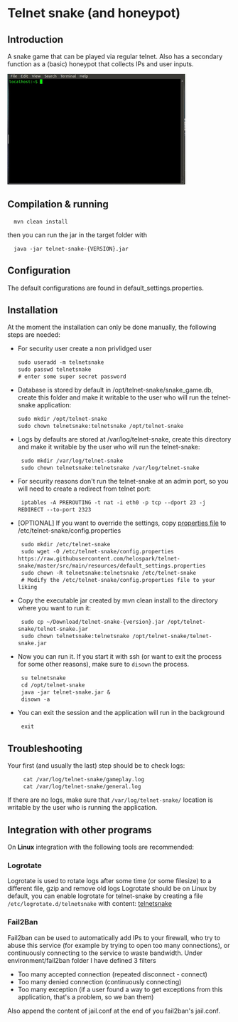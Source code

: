 # Telnet snake (and honeypot)

## Introduction

A snake game that can be played via regular telnet. Also has a secondary function as a (basic) honeypot that collects IPs and user inputs.

![Sample gameplay](https://raw.githubusercontent.com/helospark/telnet-snake/master/documentation/telnet_snake.gif)

## Compilation & running

      mvn clean install

then you can run the jar in the target folder with

      java -jar telnet-snake-{VERSION}.jar

## Configuration

The default configurations are found in default_settings.properties.

## Installation

At the moment the installation can only be done manually, the following steps are needed:
  - For security user create a non privlidged user

        sudo useradd -m telnetsnake
        sudo passwd telnetsnake
        # enter some super secret password

  - Database is stored by default in /opt/telnet-snake/snake_game.db, create this folder and make it writable to the user who will run the telnet-snake application:

        sudo mkdir /opt/telnet-snake
        sudo chown telnetsnake:telnetsnake /opt/telnet-snake

  - Logs by defaults are stored at /var/log/telnet-snake, create this directory and make it writable by the user who will run the telnet-snake:

         sudo mkdir /var/log/telnet-snake
         sudo chown telnetsnake:telnetsnake /var/log/telnet-snake

  - For security reasons don't run the telnet-snake at an admin port, so you will need to create a redirect from telnet port:

         iptables -A PREROUTING -t nat -i eth0 -p tcp --dport 23 -j REDIRECT --to-port 2323

  - [OPTIONAL] If you want to override the settings, copy [properties file](https://github.com/helospark/telnet-snake/blob/master/src/main/resources/default_settings.properties) to /etc/telnet-snake/config.properties

         sudo mkdir /etc/telnet-snake
         sudo wget -O /etc/telnet-snake/config.properties https://raw.githubusercontent.com/helospark/telnet-snake/master/src/main/resources/default_settings.properties
         sudo chown -R telnetsnake:telnetsnake /etc/telnet-snake
         # Modify the /etc/telnet-snake/config.properties file to your liking

  - Copy the executable jar created by mvn clean install to the directory where you want to run it:

         sudo cp ~/Download/telnet-snake-{version}.jar /opt/telnet-snake/telnet-snake.jar
         sudo chown telnetsnake:telnetsnake /opt/telnet-snake/telnet-snake.jar

  - Now you can run it. If you start it with ssh (or want to exit the process for some other reasons), make sure to `disown` the process.

         su telnetsnake
         cd /opt/telnet-snake
         java -jar telnet-snake.jar &
         disown -a

  - You can exit the session and the application will run in the background

         exit

## Troubleshooting

Your first (and usually the last) step should be to check logs:

         cat /var/log/telnet-snake/gameplay.log
         cat /var/log/telnet-snake/general.log

If there are no logs, make sure that `/var/log/telnet-snake/` location is writable by the user who is running the application.

## Integration with other programs

On **Linux** integration with the following tools are recommended:

### Logrotate

Logrotate is used to rotate logs after some time (or some filesize) to a different file, gzip and remove old logs
Logrotate should be on Linux by default, you can enable logrotate for telnet-snake by creating a file
`/etc/logrotate.d/telnetsnake`
with content:
[telnetsnake](https://raw.githubusercontent.com/helospark/telnet-snake/master/environment/logrotate/telnetsnake-logrotate.conf)

### Fail2Ban

Fail2ban can be used to automatically add IPs to your firewall, who try to abuse this service
(for example by trying to open too many connections), or continuously connecting to the service to
waste bandwidth.
Under environment/fail2ban folder I have defined 3 filters
 - Too many accepted connection (repeated disconnect - connect)
 - Too many denied connection (continuously connecting)
 - Too many exception (if a user found a way to get exceptions from this application, that's a problem, so we ban them)

Also append the content of jail.conf at the end of you fail2ban's jail.conf.